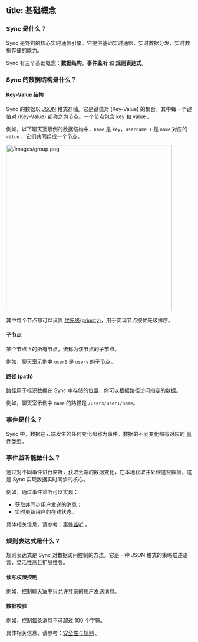 title: 基础概念
---

### Sync 是什么？
Sync 是野狗的核心实时通信引擎。它提供基础实时通信，实时数据分发，实时数据存储的能力。

Sync 有三个基础概念：**数据结构**，**事件监听** 和 **规则表达式**。


### Sync 的数据结构是什么？

#### Key-Value 结构
Sync 的数据以 [JSON](http://json.org/json-zh.html) 格式存储。它是键值对 (Key-Value) 的集合，其中每一个键值对 (Key-Value) 都称之为节点。一个节点包含 key 和 value 。

例如，以下聊天室示例的数据结构中，`name` 是 `key`，`username 1` 是 `name` 对应的 `value` ，它们共同组成一个节点。

<img src='/images/group.png' alt="/images/group.png" width="450">

其中每个节点都可以设置 [优先级(priority)](/sync/Java/guide/save-data.html#设置节点优先级)，用于实现节点按优先级排序。

#### 子节点
某个节点下的所有节点，统称为该节点的子节点。

例如，聊天室示例中 `user1` 是 `users` 的子节点。

#### 路径 (path)
路径用于标识数据在 Sync 中存储的位置，你可以根据路径访问指定的数据。

例如，聊天室示例中 `name` 的路径是 `/users/user1/name`。


### 事件是什么？

Sync 中，数据在云端发生的任何变化都称为事件。数据的不同变化都有对应的 [事件类型](/sync/Java/guide/retrieve-data.html#事件)。


### 事件监听能做什么？
通过对不同事件进行监听，获取云端的数据变化，在本地获取并处理这些数据，这是 Sync 实现数据实时同步的核心。

例如，通过事件监听可以实现：

- 获取并同步用户发送的消息；
- 实时更新用户的在线状态。

具体相关信息，请参考：[事件监听](/sync/Java/guide/retrieve-data.html) 。

### 规则表达式是什么？ 
规则表达式是 Sync 对数据访问控制的方法。它是一种 JSON 格式的策略描述语言，灵活性高且扩展性强。

#### 读写权限控制
例如，控制聊天室中只允许登录的用户发送消息。

#### 数据校验
例如，控制每条消息不可超过 100 个字符。

具体相关信息，请参考：[安全性与规则](/sync/Java/rules/introduce.html) 。